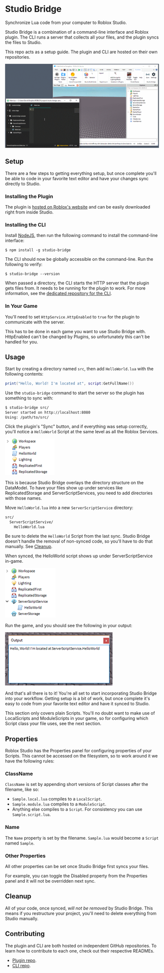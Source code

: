 # Studio Bridge

[plugin-repo]: https://github.com/vocksel/studio-bridge-plugin
[cli-repo]: https://github.com/vocksel/studio-bridge-cli

Synchronize Lua code from your computer to Roblox Studio.

Studio Bridge is a combination of a command-line interface and Roblox plugin. The CLI runs a server that collects all your files, and the plugin syncs the files to Studio.

This repo acts as a setup guide. The plugin and CLI are hosted on their own repositories.

![Studio Bridge in action.](images/in-action.gif)

## Setup

There are a few steps to getting everything setup, but once complete you'll be able to code in your favorite text editor and have your changes sync directly to Studio.

### Installing the Plugin

The plugin is [hosted on Roblox's website](https://www.roblox.com/library/626028645/Studio-Bridge) and can be easily downloaded right from inside Studio.

### Installing the CLI

Install [NodeJS](https://nodejs.org), then run the following command to install the command-line interface:

```shell
$ npm install -g studio-bridge
```

The CLI should now be globally accessible on the command-line. Run the following to verify:

```shell
$ studio-bridge --version
```

When passed a directory, the CLI starts the HTTP server that the plugin gets files from. It needs to be running for the plugin to work. For more information, see the [dedicated repository for the CLI][cli-repo].

### In Your Game

You'll need to set `HttpService.HttpEnabled` to `true` for the plugin to communicate with the server.

This has to be done in each game you want to use Studio Bridge with. HttpEnabled can't be changed by Plugins, so unfortunately this can't be handled for you.

## Usage

Start by creating a directory named `src`, then add `HelloWorld.lua` with the following contents:

```lua
print("Hello, World! I'm located at", script:GetFullName())
```

Use the `studio-bridge` command to start the server so the plugin has something to sync with:

```shell
$ studio-bridge src/
Server started on http://localhost:8080
Using: /path/to/src/
```

Click the plugin's "Sync" button, and if everything was setup correctly, you'll notice a `HelloWorld` Script at the same level as all the Roblox Services.

![The HelloWorld script placed in the DataModel with services like Workspace and Players.](images/right-in-the-datamodel.png)

This is because Studio Bridge overlays the directory structure on the DataModel. To have your files show up under services like ReplicatedStorage and ServerScriptServices, you need to add directories with those names.

Move `HelloWorld.lua` into a new `ServerScriptService` directory:

```
src/
  ServerScriptServive/
    HelloWorld.lua
```

Be sure to delete the `HelloWorld` Script from the last sync. Studio Bridge doesn't handle the removal of non-synced code, so you'll have to do that manually. See [Cleanup](#cleanup).

When synced, the HelloWorld script shows up under ServerScriptService in-game.

![The HelloWorld script under ServerScriptService in-game](images/in-the-right-place.png)

Run the game, and you should see the following in your output:

![The output window, displaying "Hello, World! I'm located at ServerScriptService.HelloWorld"](images/output.png)

And that's all there is to it! You're all set to start incorporating Studio Bridge into your workflow. Getting setup is a bit of work, but once complete it's easy to code from your favorite text editor and have it synced to Studio.

This section only covers plain Scripts. You'll no doubt want to make use of LocalScripts and ModuleScripts in your game, so for configuring which Script class your file uses, see the next section.

## Properties

Roblox Studio has the Properties panel for configuring properties of your Scripts. This cannot be accessed on the filesystem, so to work around it we have the following rules:

### ClassName

`ClassName` is set by appending short versions of Script classes after the filename, like so:

- `Sample.local.lua` compiles to a `LocalScript`.
- `Sample.module.lua` compiles to a `ModuleScript`.
- Anything else compiles to a `Script`. For consistency you can use `Sample.script.lua`.

### Name

The `Name` property is set by the filename. `Sample.lua` would become a `Script` named `Sample`.

### Other Properties

All other properties can be set once Studio Bridge first syncs your files.

For example, you can toggle the Disabled property from the Properties panel and it will not be overridden next sync.

## Cleanup

All of your code, once synced, *will not be removed* by Studio Bridge. This means if you restructure your project, you'll need to delete everything from Studio manually.

## Contributing

The plugin and CLI are both hosted on independent GitHub repositories. To learn how to contribute to each one, check out their respective READMEs.

- [Plugin repo][plugin-repo].
- [CLI repo][cli-repo].

